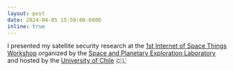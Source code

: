 ```yaml
---
layout: post
date: 2024-04-05 15:59:00-0400
inline: true
---
```


I presented my satellite security research at the <a href="https://spel-uchile.github.io/iost-workshop/" target="blank">1st Internet of Space Things Workshop</a> organized by the <a href="https://spel.ing.uchile.cl/" target="blank">Space and Planetary Exploration Laboratory</a> and hosted by the <a href="https://uchile.cl/english" target="blank">University of Chile</a> :chile:

<!-- <a target="_blank" href="{{ '/assets/img/news/cysat.jpeg' | prepend: site.baseurl | prepend: site.url }}">&#91;Photo&#93;</a>. -->
